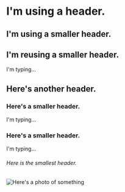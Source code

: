 # I'm using a header.

## I'm using a smaller header.

## I'm reusing a smaller header.

I'm typing...

## Here's another header.

### Here's a smaller header.

I'm typing...

### Here's a smaller header.

I'm typing...

###### Here is the smallest header.

![Here's a photo of something](https://pyxis.nymag.com/v1/imgs/544/d65/0c29a2b720d223acf84ab8ae2f4f95d776-12-dreams-surrealism-un-chien-andalou.rsquare.w700.jpg)
